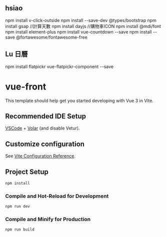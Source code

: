 ## hsiao
npm install v-click-outside
npm install --save-dev @types/bootstrap
npm install gsap
//計算天數
npm install dayjs 
//購物車ICON
npm install @mdi/font
npm install element-plus
npm install vue-countdown --save
npm install --save @fortawesome/fontawesome-free





## Lu 日曆
npm install flatpickr vue-flatpickr-component --save

# vue-front

This template should help get you started developing with Vue 3 in Vite.

## Recommended IDE Setup

[VSCode](https://code.visualstudio.com/) + [Volar](https://marketplace.visualstudio.com/items?itemName=Vue.volar) (and disable Vetur).

## Customize configuration

See [Vite Configuration Reference](https://vitejs.dev/config/).

## Project Setup

```sh
npm install
```

### Compile and Hot-Reload for Development

```sh
npm run dev
```

### Compile and Minify for Production

```sh
npm run build
```
